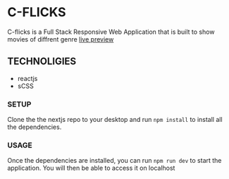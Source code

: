 # C-FLICKS

C-flicks is a Full Stack Responsive Web Application that is built to show movies of diffrent genre
[live preview](https://cflicks-f3ic.onrender.com/)

## TECHNOLIGIES

- reactjs
- sCSS

### SETUP

Clone the the nextjs  repo to your desktop and run ``npm install`` to install all the dependencies.

### USAGE

Once the dependencies are installed, you can run ``npm run dev`` to start the application. You will then be able to access it on localhost 